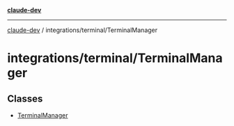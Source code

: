 [**claude-dev**](../../../README.md)

***

[claude-dev](../../../README.md) / integrations/terminal/TerminalManager

# integrations/terminal/TerminalManager

## Classes

- [TerminalManager](classes/TerminalManager.md)
